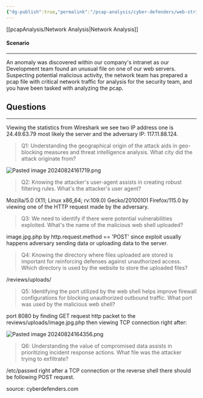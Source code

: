 ```yaml
---
{"dg-publish":true,"permalink":"/pcap-analysis/cyber-defenders/web-strike/","tags":["pcap"]}
---
```


[[pcapAnalysis/Network Analysis\|Network Analysis]]
#### Scenario
---
An anomaly was discovered within our company's intranet as our Development team found an unusual file on one of our web servers. Suspecting potential malicious activity, the network team has prepared a pcap file with critical network traffic for analysis for the security team, and you have been tasked with analyzing the pcap.

## Questions
---
Viewing the statistics from Wireshark we see two IP address one is 24.49.63.79 most likely the server and the adversary IP: 117.11.88.124.

> Q1: Understanding the geographical origin of the attack aids in geo-blocking measures and threat intelligence analysis. What city did the attack originate from?

![Pasted image 20240824161719.png](/img/user/x/images/Pasted%20image%2020240824161719.png)
> Q2: Knowing the attacker's user-agent assists in creating robust filtering rules. What's the attacker's user agent?

Mozilla/5.0 (X11; Linux x86_64; rv:109.0) Gecko/20100101 Firefox/115.0 by viewing one of the HTTP request made by the adversary.

> Q3: We need to identify if there were potential vulnerabilities exploited. What's the name of the malicious web shell uploaded?

image.jpg.php by http.request.method == 'POST' since exploit usually happens adversary sending data or uploading data to the server.

> Q4: Knowing the directory where files uploaded are stored is important for reinforcing defenses against unauthorized access. Which directory is used by the website to store the uploaded files?

/reviews/uploads/ 

> Q5: Identifying the port utilized by the web shell helps improve firewall configurations for blocking unauthorized outbound traffic. What port was used by the malicious web shell?
 
port 8080 by finding GET request http packet to the reviews/uploads/image.jpg.php then viewing TCP connection right after:

![Pasted image 20240824164356.png](/img/user/x/images/Pasted%20image%2020240824164356.png)
> Q6: Understanding the value of compromised data assists in prioritizing incident response actions. What file was the attacker trying to exfiltrate?

/etc/passwd right after a TCP connection or the reverse shell there should be following POST request.

source: cyberdefenders.com